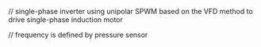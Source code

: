 // single-phase inverter using unipolar SPWM based on the VFD method to drive single-phase induction motor

// frequency is defined by pressure sensor
